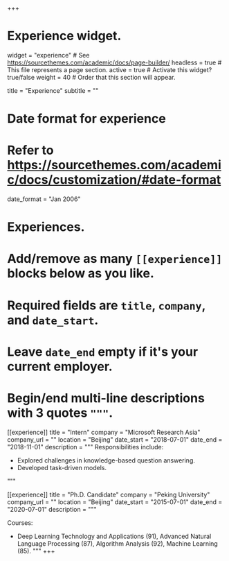 +++
# Experience widget.
widget = "experience"  # See https://sourcethemes.com/academic/docs/page-builder/
headless = true  # This file represents a page section.
active = true  # Activate this widget? true/false
weight = 40  # Order that this section will appear.

title = "Experience"
subtitle = ""

# Date format for experience
#   Refer to https://sourcethemes.com/academic/docs/customization/#date-format
date_format = "Jan 2006"

# Experiences.
#   Add/remove as many `[[experience]]` blocks below as you like.
#   Required fields are `title`, `company`, and `date_start`.
#   Leave `date_end` empty if it's your current employer.
#   Begin/end multi-line descriptions with 3 quotes `"""`.
[[experience]]
  title = "Intern"
  company = "Microsoft Research Asia"
  company_url = ""
  location = "Beijing"
  date_start = "2018-07-01"
  date_end = "2018-11-01"
  description = """
Responsibilities include:

  * Explored challenges in knowledge-based question answering.
  * Developed task-driven models.

  """

[[experience]]
  title = "Ph.D. Candidate"
  company = "Peking University"
  company_url = ""
  location = "Beijing"
  date_start = "2015-07-01"
  date_end = "2020-07-01"
  description = """

Courses:

* Deep Learning Technology and Applications (91), Advanced Natural Language Processing (87), Algorithm Analysis (92),
Machine Learning (85).
  """
+++
